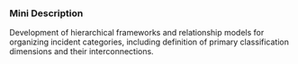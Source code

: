 ### Mini Description

Development of hierarchical frameworks and relationship models for organizing incident categories, including definition of primary classification dimensions and their interconnections.
